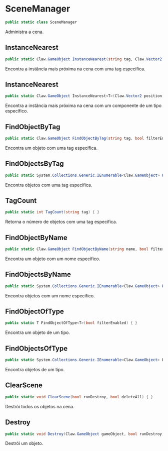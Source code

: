 # SceneManager
```csharp
public static class SceneManager
```
Administra a cena.<br />
## InstanceNearest
```csharp
public static Claw.GameObject InstanceNearest(string tag, Claw.Vector2 position, bool filterEnabled) { }
```
Encontra a instância mais próxima na cena com uma tag específica.<br />
## InstanceNearest
```csharp
public static Claw.GameObject InstanceNearest<T>(Claw.Vector2 position, bool filterEnabled) { }
```
Encontra a instância mais próxima na cena com um componente de um tipo específico.<br />
## FindObjectByTag
```csharp
public static Claw.GameObject FindObjectByTag(string tag, bool filterEnabled) { }
```
Encontra um objeto com uma tag específica.<br />
## FindObjectsByTag
```csharp
public static System.Collections.Generic.IEnumerable<Claw.GameObject> FindObjectsByTag(string tag, bool filterEnabled) { }
```
Encontra objetos com uma tag específica.<br />
## TagCount
```csharp
public static int TagCount(string tag) { }
```
Retorna o número de objetos com uma tag específica.<br />
## FindObjectByName
```csharp
public static Claw.GameObject FindObjectByName(string name, bool filterEnabled) { }
```
Encontra um objeto com um nome específico.<br />
## FindObjectsByName
```csharp
public static System.Collections.Generic.IEnumerable<Claw.GameObject> FindObjectsByName(string name, bool filterEnabled) { }
```
Encontra objetos com um nome específico.<br />
## FindObjectOfType
```csharp
public static T FindObjectOfType<T>(bool filterEnabled) { }
```
Encontra um objeto de um tipo.<br />
## FindObjectsOfType
```csharp
public static System.Collections.Generic.IEnumerable<Claw.GameObject> FindObjectsOfType<T>(bool filterEnabled) { }
```
Encontra objetos de um tipo.<br />
## ClearScene
```csharp
public static void ClearScene(bool runDestroy, bool deleteAll) { }
```
Destrói todos os objetos na cena.<br />
## Destroy
```csharp
public static void Destroy(Claw.GameObject gameObject, bool runDestroy) { }
```
Destrói um objeto.<br />

